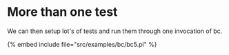 # More than one test


We can then setup lot's of tests and run them through one invocation of bc.

{% embed include file="src/examples/bc/bc5.pl" %}


